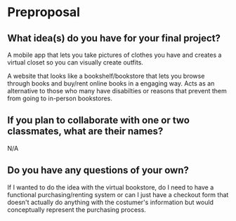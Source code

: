 # Preproposal

## What idea(s) do you have for your final project?

A mobile app that lets you take pictures of clothes you have and creates a virtual closet so you can visually create outfits. 

A website that looks like a bookshelf/bookstore that lets you browse through books and buy/rent online books in a engaging way. Acts as an alternative to those who many have disabilties or reasons that prevent them from going to in-person bookstores.

## If you plan to collaborate with one or two classmates, what are their names?

N/A

## Do you have any questions of your own?

If I wanted to do the idea with the virtual bookstore, do I need to have a functional purchasing/renting system or can I just have a checkout form that doesn't actually do anything with the costumer's information but would conceptually represent the purchasing process.